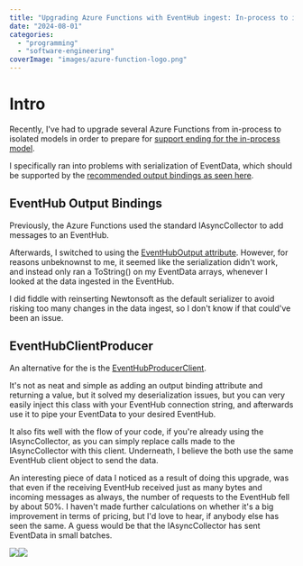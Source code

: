 ```yaml
---
title: "Upgrading Azure Functions with EventHub ingest: In-process to isolated worker model"
date: "2024-08-01"
categories: 
  - "programming"
  - "software-engineering"
coverImage: "images/azure-function-logo.png"
---
```


# Intro
Recently, I've had to upgrade several Azure Functions from in-process to isolated models in order to prepare for [support ending for the in-process model](https://learn.microsoft.com/en-us/azure/azure-functions/migrate-dotnet-to-isolated-model?tabs=net8).

I specifically ran into problems with serialization of EventData, which should be supported by the [recommended output bindings as seen here](https://learn.microsoft.com/en-us/azure/azure-functions/functions-bindings-event-hubs?tabs=isolated-process%2Cextensionv5&pivots=programming-language-csharp#binding-types).


## EventHub Output Bindings
Previously, the Azure Functions used the standard IAsyncCollector to add messages to an EventHub.

Afterwards, I switched to using the [EventHubOutput attribute](https://learn.microsoft.com/en-us/azure/azure-functions/functions-bindings-event-hubs-output?tabs=python-v2%2Cisolated-process%2Cnodejs-v4%2Cfunctionsv2%2Cextensionv5&pivots=programming-language-csharp#example).
However, for reasons unbeknownst to me, it seemed like the serialization didn't work, and instead only ran a ToString() on my EventData arrays, whenever I looked at the data ingested in the EventHub.

I did fiddle with reinserting Newtonsoft as the default serializer to avoid risking too many changes in the data ingest, so I don't know if that could've been an issue.

## EventHubClientProducer
An alternative for the  is the [EventHubProducerClient](https://learn.microsoft.com/en-us/dotnet/api/azure.messaging.eventhubs.producer.eventhubproducerclient?view=azure-dotnet).

It's not as neat and simple as adding an output binding attribute and returning a value, but it solved my deserialization issues, but you can very easily inject this class with your EventHub connection string, and afterwards use it to pipe your EventData to your desired EventHub.

It also fits well with the flow of your code, if you're already using the IAsyncCollector, as you can simply replace calls made to the IAsyncCollector with this client. Underneath, I believe the both use the same EventHub client object to send the data.

An interesting piece of data I noticed as a result of doing this upgrade, was that even if the receiving EventHub received just as many bytes and incoming messages as always, the number of requests to the EventHub fell by about 50%. I haven't made further calculations on whether it's a big improvement in terms of pricing, but I'd love to hear, if anybody else has seen the same. A guess would be that the IAsyncCollector has sent EventData in small batches.

![](images/.png)![](images/.png)